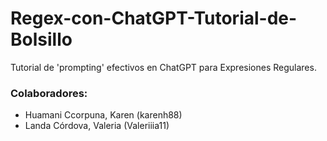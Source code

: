 # Regex-con-ChatGPT-Tutorial-de-Bolsillo
Tutorial de 'prompting' efectivos en ChatGPT para Expresiones Regulares.
### Colaboradores:
- Huamani Ccorpuna, Karen (karenh88)
- Landa Córdova, Valeria (Valeriiia11)
